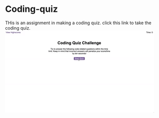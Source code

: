 # Coding-quiz
THis is an assignment in making a coding quiz. 
click this link to take the coding quiz. 
![code quiz](./Assets/04-web-apis-homework-demo.gif)
